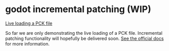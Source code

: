 # godot incremental patching (WIP)

[Live loading a PCK file](https://user-images.githubusercontent.com/38859656/102728162-25e4b400-42f8-11eb-9265-a3a93e32aab1.gif)

So far we are only demonstrating the live loading of a PCK file.  Incremental patching functionality will hopefully be delivered soon.  [See the official docs](https://godot-es-docs.readthedocs.io/en/latest/getting_started/workflow/export/exporting_pcks.html) for more information.

